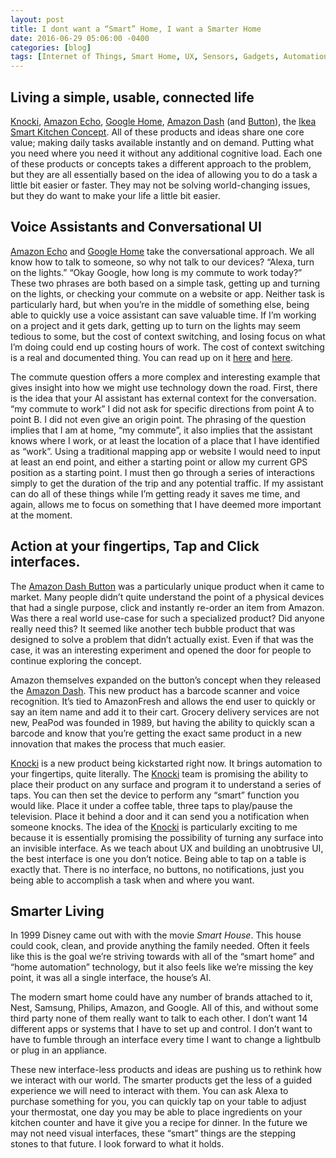 ```yaml
---
layout: post
title: I dont want a “Smart” Home, I want a Smarter Home
date: 2016-06-29 05:06:00 -0400
categories: [blog]
tags: [Internet of Things, Smart Home, UX, Sensors, Gadgets, Automation]
---
```


## Living a simple, usable, connected life

[Knocki][1], [Amazon Echo][2], [Google Home][3], [Amazon Dash][4] (and [Button][5]), the [Ikea Smart Kitchen Concept][6]. All of these products and ideas share one core value; making daily tasks available instantly and on demand. Putting what you need where you need it without any additional cognitive load.
Each one of these products or concepts takes a different approach to the problem, but they are all essentially based on the idea of allowing you to do a task a little bit easier or faster. They may not be solving world-changing issues, but they do want to make your life a little bit easier.

## Voice Assistants and Conversational UI

[Amazon Echo][2] and [Google Home][3] take the conversational approach. We all know how to talk to someone, so why not talk to our devices? “Alexa, turn on the lights.” “Okay Google, how long is my commute to work today?” These two phrases are both based on a simple task, getting up and turning on the lights, or checking your commute on a website or app.
Neither task is particularly hard, but when you’re in the middle of something else, being able to quickly use a voice assistant can save valuable time. If I’m working on a project and it gets dark, getting up to turn on the lights may seem tedious to some, but the cost of context switching, and losing focus on what I’m doing could end up costing hours of work. The cost of context switching is a real and documented thing. You can read up on it [here](https://blog.codinghorror.com/the-multi-tasking-myth/, "The Multitasking Myth") and [here](http://www.cs.rochester.edu/u/cli/research/switch.pdf, "Quantifying the Cost of Contect Switch").

The commute question offers a more complex and interesting example that gives insight into how we might use technology down the road. First, there is the idea that your AI assistant has external context for the conversation. “my commute to work” I did not ask for specific directions from point A to point B. I did not even give an origin point. The phrasing of the question implies that I am at home, “my commute”, it also implies that the assistant knows where I work, or at least the location of a place that I have identified as “work”. Using a traditional mapping app or website I would need to input at least an end point, and either a starting point or allow my current GPS position as a starting point. I must then go through a series of interactions simply to get the duration of the trip and any potential traffic. If my assistant can do all of these things while I’m getting ready it saves me time, and again, allows me to focus on something that I have deemed more important at the moment.

## Action at your fingertips, Tap and Click interfaces.

The [Amazon Dash Button][5] was a particularly unique product when it came to market. Many people didn’t quite understand the point of a physical devices that had a single purpose, click and instantly re-order an item from Amazon. Was there a real world use-case for such a specialized product? Did anyone really need this? It seemed like another tech bubble product that was designed to solve a problem that didn’t actually exist. Even if that was the case, it was an interesting experiment and opened the door for people to continue exploring the concept.

Amazon themselves expanded on the button’s concept when they released the [Amazon Dash][4]. This new product has a barcode scanner and voice recognition. It’s tied to AmazonFresh and allows the end user to quickly or say an item name and add it to their cart. Grocery delivery services are not new, PeaPod was founded in 1989, but having the ability to quickly scan a barcode and know that you’re getting the exact same product in a new innovation that makes the process that much easier.

[Knocki][1] is a new product being kickstarted right now. It brings automation to your fingertips, quite literally. The [Knocki][1] team is promising the ability to place their product on any surface and program it to understand a series of taps. You can then set the device to perform any “smart” function you would like. Place it under a coffee table, three taps to play/pause the television. Place it behind a door and it can send you a notification when someone knocks.
The idea of the [Knocki][1] is particularly exciting to me because it is essentially promising the possibility of turning any surface into an invisible interface. As we teach about UX and building an unobtrusive UI, the best interface is one you don’t notice. Being able to tap on a table is exactly that. There is no interface, no buttons, no notifications, just you being able to accomplish a task when and where you want.

## Smarter Living

In 1999 Disney came out with with the movie *Smart House*. This house could cook, clean, and provide anything the family needed. Often it feels like this is the goal we’re striving towards with all of the “smart home” and “home automation” technology, but it also feels like we’re missing the key point, it was all a single interface, the house’s AI.

The modern smart home could have any number of brands attached to it, Nest, Samsung, Philips, Amazon, and Google. All of this, and without some third party none of them really want to talk to each other. I don’t want 14 different apps or systems that I have to set up and control. I don’t want to have to fumble through an interface every time I want to change a lightbulb or plug in an appliance.

These new interface-less products and ideas are pushing us to rethink how we interact with our world. The smarter products get the less of a guided experience we will need to interact with them. You can ask Alexa to purchase something for you, you can quickly tap on your table to adjust your thermostat, one day you may be able to place ingredients on your kitchen counter and have it give you a recipe for dinner.
In the future we may not need visual interfaces, these “smart” things are the stepping stones to that future. I look forward to what it holds.


<!-- Link -->

[1]: https://www.kickstarter.com/projects/knocki/knocki-make-any-surface-smart "Knocki"
[2]: https://www.amazon.com/Amazon-Echo-Bluetooth-Speaker-with-WiFi-Alexa/dp/B00X4WHP5E "Amazon Echo"
[3]: https://home.google.com/ "Google Home"
[4]: https://fresh.amazon.com/dash/ "Amazon Dash"
[5]: https://www.amazon.com/Dash-Buttons/b?ie=UTF8&node=10667898011 "Amazon Dash Button"
[6]: http://www.conceptkitchen2025.com/ "Ikea Concept Kitchen"
